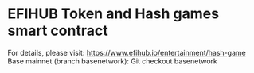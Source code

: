 # EFIHUB Token and Hash games smart contract

For details, please visit: https://www.efihub.io/entertainment/hash-game
Base mainnet (branch basenetwork):
    Git checkout basenetwork